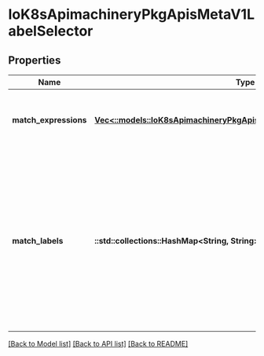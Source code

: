 # IoK8sApimachineryPkgApisMetaV1LabelSelector

## Properties
Name | Type | Description | Notes
------------ | ------------- | ------------- | -------------
**match_expressions** | [**Vec<::models::IoK8sApimachineryPkgApisMetaV1LabelSelectorRequirement>**](io.k8s.apimachinery.pkg.apis.meta.v1.LabelSelectorRequirement.md) | matchExpressions is a list of label selector requirements. The requirements are ANDed. | [optional] [default to null]
**match_labels** | **::std::collections::HashMap<String, String>** | matchLabels is a map of {key,value} pairs. A single {key,value} in the matchLabels map is equivalent to an element of matchExpressions, whose key field is \&quot;key\&quot;, the operator is \&quot;In\&quot;, and the values array contains only \&quot;value\&quot;. The requirements are ANDed. | [optional] [default to null]

[[Back to Model list]](../README.md#documentation-for-models) [[Back to API list]](../README.md#documentation-for-api-endpoints) [[Back to README]](../README.md)



